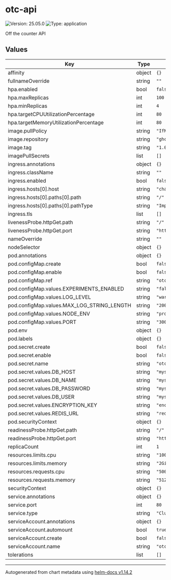 # otc-api

![Version: 25.05.0](https://img.shields.io/badge/Version-25.05.0-informational?style=flat-square) ![Type: application](https://img.shields.io/badge/Type-application-informational?style=flat-square)

Off the counter API

## Values

| Key | Type | Default | Description |
|-----|------|---------|-------------|
| affinity | object | `{}` |  |
| fullnameOverride | string | `""` |  |
| hpa.enabled | bool | `false` |  |
| hpa.maxReplicas | int | `100` |  |
| hpa.minReplicas | int | `4` |  |
| hpa.targetCPUUtilizationPercentage | int | `80` |  |
| hpa.targetMemoryUtilizationPercentage | int | `80` |  |
| image.pullPolicy | string | `"IfNotPresent"` |  |
| image.repository | string | `"ghcr.io/quantfitech/otc-api"` |  |
| image.tag | string | `"1.0.0"` |  |
| imagePullSecrets | list | `[]` |  |
| ingress.annotations | object | `{}` |  |
| ingress.className | string | `""` |  |
| ingress.enabled | bool | `false` |  |
| ingress.hosts[0].host | string | `"chart-example.local"` |  |
| ingress.hosts[0].paths[0].path | string | `"/"` |  |
| ingress.hosts[0].paths[0].pathType | string | `"ImplementationSpecific"` |  |
| ingress.tls | list | `[]` |  |
| livenessProbe.httpGet.path | string | `"/"` |  |
| livenessProbe.httpGet.port | string | `"http"` |  |
| nameOverride | string | `""` |  |
| nodeSelector | object | `{}` |  |
| pod.annotations | object | `{}` |  |
| pod.configMap.create | bool | `false` |  |
| pod.configMap.enable | bool | `false` |  |
| pod.configMap.ref | string | `"otc-api-environment"` |  |
| pod.configMap.values.EXPERIMENTS_ENABLED | string | `"false"` |  |
| pod.configMap.values.LOG_LEVEL | string | `"warn"` |  |
| pod.configMap.values.MAX_LOG_STRING_LENGTH | string | `"200"` |  |
| pod.configMap.values.NODE_ENV | string | `"production"` |  |
| pod.configMap.values.PORT | string | `"3000"` |  |
| pod.env | object | `{}` |  |
| pod.labels | object | `{}` |  |
| pod.secret.create | bool | `false` |  |
| pod.secret.enable | bool | `false` |  |
| pod.secret.name | string | `"otc-api-secrets"` |  |
| pod.secret.values.DB_HOST | string | `"mysql-hostname"` |  |
| pod.secret.values.DB_NAME | string | `"mysql-database"` |  |
| pod.secret.values.DB_PASSWORD | string | `"mysql-password"` |  |
| pod.secret.values.DB_USER | string | `"mysql-username"` |  |
| pod.secret.values.ENCRYPTION_KEY | string | `"encryption-key"` |  |
| pod.secret.values.REDIS_URL | string | `"redis://user:password@hostname:port/db"` |  |
| pod.securityContext | object | `{}` |  |
| readinessProbe.httpGet.path | string | `"/"` |  |
| readinessProbe.httpGet.port | string | `"http"` |  |
| replicaCount | int | `1` |  |
| resources.limits.cpu | string | `"1000m"` |  |
| resources.limits.memory | string | `"2Gi"` |  |
| resources.requests.cpu | string | `"500m"` |  |
| resources.requests.memory | string | `"512Mi"` |  |
| securityContext | object | `{}` |  |
| service.annotations | object | `{}` |  |
| service.port | int | `80` |  |
| service.type | string | `"ClusterIP"` |  |
| serviceAccount.annotations | object | `{}` |  |
| serviceAccount.automount | bool | `true` |  |
| serviceAccount.create | bool | `false` |  |
| serviceAccount.name | string | `"otc-api"` |  |
| tolerations | list | `[]` |  |

----------------------------------------------
Autogenerated from chart metadata using [helm-docs v1.14.2](https://github.com/norwoodj/helm-docs/releases/v1.14.2)
